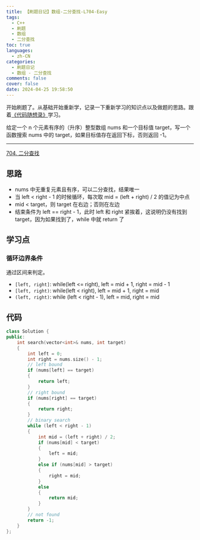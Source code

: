 ```yaml
---
title: 【刷题日记】数组-二分查找-L704-Easy
tags:
  - C++
  - 刷题
  - 数组
  - 二分查找
toc: true
languages:
  - zh-CN
categories:
  - 刷题日记
  - 数组 - 二分查找
comments: false
cover: false
date: 2024-04-25 19:58:50
---
```


开始刷题了。从基础开始重新学，记录一下重新学习的知识点以及做题的思路。跟着[《代码随想录》](https://www.programmercarl.com/)学习。

给定一个 n 个元素有序的（升序）整型数组 nums 和一个目标值 target，写一个函数搜索 nums 中的 target，如果目标值存在返回下标，否则返回 -1。

<!-- more -->

---

[704. 二分查找](https://leetcode.cn/problems/binary-search/description/)

## 思路

* nums 中无重复元素且有序，可以二分查找，结果唯一
* 当 left < right - 1 的时候循环，每次取 mid = (left + right) / 2 的值记为中点
* mid < target，则 target 在右边；否则在左边
* 结束条件为 left == right - 1，此时 left 和 right 紧挨着，这说明仍没有找到 target，因为如果找到了，while 中就 return 了


## 学习点

### 循环边界条件

通过区间来判定。

* `[left, right]`: while(left <= right), left = mid + 1, right = mid - 1
* `[left, right)`: while(left < right), left = mid + 1, right = mid
* `(left, right)`: while (left < right - 1), left = mid, right = mid


## 代码

```cpp
class Solution {
public:
    int search(vector<int>& nums, int target) 
    {
        int left = 0;
        int right = nums.size() - 1;
        // left bound
        if (nums[left] == target)
        {
            return left;
        }
        // right bound
        if (nums[right] == target)
        {
            return right;
        }
        // binary search
        while (left < right - 1)
        {
            int mid = (left + right) / 2;
            if (nums[mid] < target)
            {
                left = mid;
            }
            else if (nums[mid] > target)
            {
                right = mid;
            }
            else
            {
                return mid;
            }
        }
        // not found
        return -1;
    }
};
```